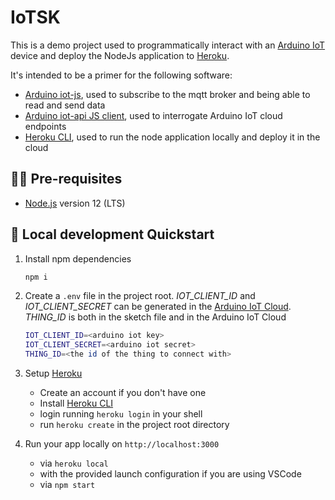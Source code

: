 # IoTSK

This is a demo project used to programmatically interact with an [Arduino IoT](https://create.arduino.cc/iot/) device and deploy the NodeJs application to [Heroku](https://heroku.com).

It's intended to be a primer for the following software:
- [Arduino iot-js](https://www.npmjs.com/package/arduino-iot-js), used to subscribe to the mqtt broker and being able to read and send data
- [Arduino iot-api JS client](https://www.npmjs.com/package/@arduino/arduino-iot-client), used to interrogate Arduino IoT cloud endpoints 
- [Heroku CLI](https://devcenter.heroku.com/articles/heroku-cli), used to run the node application locally and deploy it in the cloud

## 👩‍🚀 Pre-requisites

- [Node.js](https://nodejs.org/) version 12 (LTS)

## 🚀 Local development Quickstart

1. Install npm dependencies
    ```sh
    npm i
    ```

2. Create a `.env` file in the project root. _IOT\_CLIENT\_ID_ and _IOT\_CLIENT\_SECRET_ can be generated in the [Arduino IoT Cloud](https://create.arduino.cc/iot/things). _THING\_ID_ is both in the sketch file and in the Arduino IoT Cloud
    ```sh
    IOT_CLIENT_ID=<arduino iot key>
    IOT_CLIENT_SECRET=<arduino iot secret>
    THING_ID=<the id of the thing to connect with>
    ```
    
3. Setup [Heroku](https://heroku.com)
    - Create an account if you don't have one
    - Install [Heroku CLI](https://devcenter.heroku.com/articles/heroku-cli)
    - login running `heroku login` in your shell
    - run `heroku create` in the project root directory

4. Run your app locally on `http://localhost:3000`
    - via `heroku local`
    - with the provided launch configuration if you are using VSCode
    - via `npm start` 